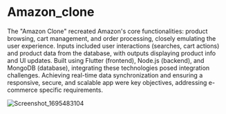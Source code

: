 # Amazon_clone

The "Amazon Clone" recreated Amazon's core functionalities: product browsing, cart management, and order processing, closely emulating the user experience. Inputs included user interactions (searches, cart actions) and product data from the database, with outputs displaying product info and UI updates. Built using Flutter (frontend), Node.js (backend), and MongoDB (database), integrating these technologies posed integration challenges. Achieving real-time data synchronization and ensuring a responsive, secure, and scalable app were key objectives, addressing e-commerce specific requirements.

![Screenshot_1695483104](https://github.com/aroraharshit/Amazon_clone/assets/86155436/65394158-44f7-4608-ab49-3f6f33b630a1)


